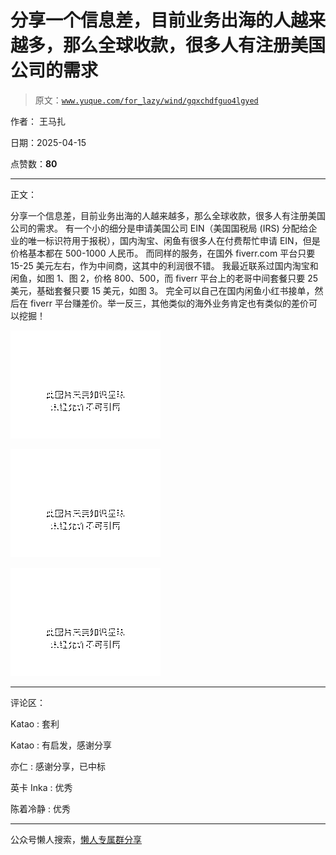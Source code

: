 # 分享一个信息差，目前业务出海的人越来越多，那么全球收款，很多人有注册美国公司的需求

> 原文：[`www.yuque.com/for_lazy/wind/gqxchdfguo4lgyed`](https://www.yuque.com/for_lazy/wind/gqxchdfguo4lgyed)

作者： 王马扎

日期：2025-04-15

点赞数：**80**

* * *

正文：

分享一个信息差，目前业务出海的人越来越多，那么全球收款，很多人有注册美国公司的需求。 有一个小的细分是申请美国公司 EIN（美国国税局 (IRS)
分配给企业的唯一标识符用于报税），国内淘宝、闲鱼有很多人在付费帮忙申请 EIN，但是价格基本都在 500-1000 人民币。
而同样的服务，在国外 fiverr.com 平台只要 15-25 美元左右，作为中间商，这其中的利润很不错。
我最近联系过国内淘宝和闲鱼，如图 1、图 2，价格 800、500，而 fiverr 平台上的老哥中间套餐只要 25 美元，基础套餐只要 15 美元，如图 3。
完全可以自己在国内闲鱼小红书接单，然后在 fiverr 平台赚差价。举一反三，其他类似的海外业务肯定也有类似的差价可以挖掘！

![](img/5ac351bf9bfa073999e74d6ef10a352f.png "None")

![](img/8e9414c695d321bfcb328d0f550d678b.png "None")

![](img/b58010c38808036cfc13e7620036ed0b.png "None")

* * *

评论区：

Katao : 套利

Katao : 有启发，感谢分享

亦仁 : 感谢分享，已中标

英卡 Inka : 优秀

陈着冷静 : 优秀

* * *

公众号懒人搜索，[懒人专属群分享](https://lazybook.fun/#/blog/group)